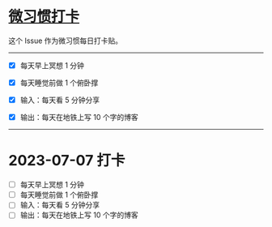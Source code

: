 # [微习惯打卡](https://github.com/zzy131250/gitblog/issues/32)

这个 Issue 作为微习惯每日打卡贴。

---

- [x] 每天早上冥想 1 分钟

- [x] 每天睡觉前做 1 个俯卧撑

- [x] 输入：每天看 5 分钟分享

- [x] 输出：每天在地铁上写 10 个字的博客


---

# 2023-07-07 打卡
- [ ] 每天早上冥想 1 分钟
- [ ] 每天睡觉前做 1 个俯卧撑
- [ ] 输入：每天看 5 分钟分享
- [ ] 输出：每天在地铁上写 10 个字的博客
